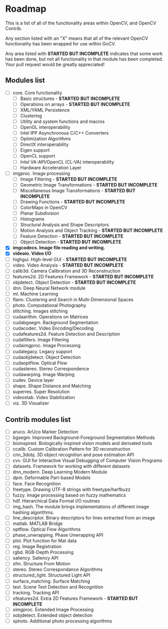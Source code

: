 # Roadmap

This is a list of all of the functionality areas within OpenCV, and OpenCV Contrib.

Any section listed with an "X" means that all of the relevant OpenCV functionality has been wrapped for use within GoCV.

Any area listed with **STARTED BUT INCOMPLETE** indicates that some work has been done, but not all functionality in that module has been completed. Your pull request would be greatly appreciated!

## Modules list

- [ ] core. Core functionality
    - [ ] Basic structures - **STARTED BUT INCOMPLETE**
    - [ ] Operations on arrays - **STARTED BUT INCOMPLETE**
    - [ ] XML/YAML Persistence
    - [ ] Clustering
    - [ ] Utility and system functions and macros
    - [ ] OpenGL interoperability
    - [ ] Intel IPP Asynchronous C/C++ Converters
    - [ ] Optimization Algorithms
    - [ ] DirectX interoperability
    - [ ] Eigen support
    - [ ] OpenCL support 
    - [ ] Intel VA-API/OpenCL (CL-VA) interoperability
    - [ ] Hardware Acceleration Layer

- [ ] imgproc. Image processing
    - [ ] Image Filtering - **STARTED BUT INCOMPLETE**
    - [ ] Geometric Image Transformations - **STARTED BUT INCOMPLETE**
    - [ ] Miscellaneous Image Transformations - **STARTED BUT INCOMPLETE**
    - [ ] Drawing Functions - **STARTED BUT INCOMPLETE**
    - [ ] ColorMaps in OpenCV
    - [ ] Planar Subdivision
    - [ ] Histograms
    - [ ] Structural Analysis and Shape Descriptors
    - [ ] Motion Analysis and Object Tracking - **STARTED BUT INCOMPLETE**
    - [ ] Feature Detection - **STARTED BUT INCOMPLETE**
    - [ ] Object Detection - **STARTED BUT INCOMPLETE**

- [X] **imgcodecs. Image file reading and writing.**
- [X] **videoio. Video I/O**
- [ ] highgui. High-level GUI - **STARTED BUT INCOMPLETE**
- [ ] video. Video Analysis - **STARTED BUT INCOMPLETE**
- [ ] calib3d. Camera Calibration and 3D Reconstruction
- [ ] features2d. 2D Features Framework - **STARTED BUT INCOMPLETE**
- [ ] objdetect. Object Detection - **STARTED BUT INCOMPLETE**
- [ ] dnn. Deep Neural Network module
- [ ] ml. Machine Learning
- [ ] flann. Clustering and Search in Multi-Dimensional Spaces
- [ ] photo. Computational Photography
- [ ] stitching. Images stitching
- [ ] cudaarithm. Operations on Matrices
- [ ] cudabgsegm. Background Segmentation
- [ ] cudacodec. Video Encoding/Decoding
- [ ] cudafeatures2d. Feature Detection and Description
- [ ] cudafilters. Image Filtering
- [ ] cudaimgproc. Image Processing
- [ ] cudalegacy. Legacy support
- [ ] cudaobjdetect. Object Detection
- [ ] cudaoptflow. Optical Flow
- [ ] cudastereo. Stereo Correspondence
- [ ] cudawarping. Image Warping
- [ ] cudev. Device layer
- [ ] shape. Shape Distance and Matching
- [ ] superres. Super Resolution
- [ ] videostab. Video Stabilization
- [ ] viz. 3D Visualizer

## Contrib modules list

- [ ] aruco. ArUco Marker Detection
- [ ] bgsegm. Improved Background-Foreground Segmentation Methods
- [ ] bioinspired. Biologically inspired vision models and derivated tools
- [ ] ccalib. Custom Calibration Pattern for 3D reconstruction
- [ ] cnn_3dobj. 3D object recognition and pose estimation API
- [ ] cvv. GUI for Interactive Visual Debugging of Computer Vision Programs
- [ ] datasets. Framework for working with different datasets
- [ ] dnn_modern. Deep Learning Modern Module
- [ ] dpm. Deformable Part-based Models
- [ ] face. Face Recognition
- [ ] freetype. Drawing UTF-8 strings with freetype/harfbuzz
- [ ] fuzzy. Image processing based on fuzzy mathematics
- [ ] hdf. Hierarchical Data Format I/O routines
- [ ] img_hash. The module brings implementations of different image hashing algorithms.
- [ ] line_descriptor. Binary descriptors for lines extracted from an image
- [ ] matlab. MATLAB Bridge
- [ ] optflow. Optical Flow Algorithms
- [ ] phase_unwrapping. Phase Unwrapping API
- [ ] plot. Plot function for Mat data
- [ ] reg. Image Registration
- [ ] rgbd. RGB-Depth Processing
- [ ] saliency. Saliency API
- [ ] sfm. Structure From Motion
- [ ] stereo. Stereo Correspondance Algorithms
- [ ] structured_light. Structured Light API
- [ ] surface_matching. Surface Matching
- [ ] text. Scene Text Detection and Recognition
- [ ] tracking. Tracking API
- [ ] xfeatures2d. Extra 2D Features Framework - **STARTED BUT INCOMPLETE**
- [ ] ximgproc. Extended Image Processing
- [ ] xobjdetect. Extended object detection
- [ ] xphoto. Additional photo processing algorithms
